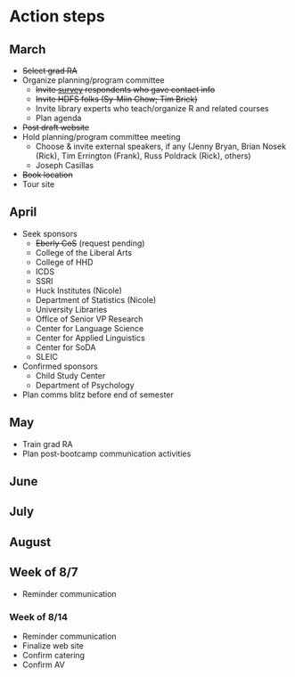 # Action steps

## March

- ~~Select grad RA~~
- Organize planning/program committee
    - ~~Invite [survey](https://penn-state-open-science/survey-fall-2022) respondents who gave contact info~~
    - ~~Invite HDFS folks (Sy-Miin Chow; Tim Brick)~~
    - Invite library experts who teach/organize R and related courses
    - Plan agenda
- ~~Post draft website~~
- Hold planning/program committee meeting
    - Choose & invite external speakers, if any (Jenny Bryan, Brian Nosek (Rick), Tim Errington (Frank), Russ Poldrack (Rick), others)
    - Joseph Casillas
- ~~Book location~~
- Tour site

## April

- Seek sponsors
  - ~~Eberly CoS~~ (request pending)
  - College of the Liberal Arts
  - College of HHD
  - ICDS
  - SSRI
  - Huck Institutes (Nicole)
  - Department of Statistics (Nicole)
  - University Libraries
  - Office of Senior VP Research
  - Center for Language Science
  - Center for Applied Linguistics
  - Center for SoDA
  - SLEIC
- Confirmed sponsors
  - Child Study Center
  - Department of Psychology
- Plan comms blitz before end of semester

## May

- Train grad RA
- Plan post-bootcamp communication activities

## June

## July

## August

## Week of 8/7

- Reminder communication

### Week of 8/14

- Reminder communication
- Finalize web site
- Confirm catering
- Confirm AV
